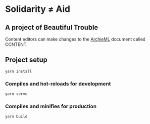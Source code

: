 # Solidarity ≠ Aid 
## A project of Beautiful Trouble

Content editors can make changes to the [ArchieML](http://archieml.org) document called CONTENT.


## Project setup
```
yarn install
```

### Compiles and hot-reloads for development
```
yarn serve
```

### Compiles and minifies for production
```
yarn build
```
